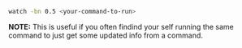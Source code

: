 ```bash
watch -bn 0.5 <your-command-to-run>
```
**NOTE:** This is useful if you often findind your self running the same command to just get some updated info from a command.